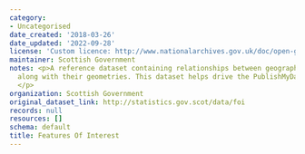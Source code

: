 ```yaml
---
category:
- Uncategorised
date_created: '2018-03-26'
date_updated: '2022-09-28'
license: 'Custom licence: http://www.nationalarchives.gov.uk/doc/open-government-licence/version/3/'
maintainer: Scottish Government
notes: <p>A reference dataset containing relationships between geographic features,
  along with their geometries. This dataset helps drive the PublishMyData Atlas feature.
  </p>
organization: Scottish Government
original_dataset_link: http://statistics.gov.scot/data/foi
records: null
resources: []
schema: default
title: Features Of Interest
---
```

